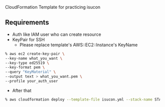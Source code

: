 CloudFormation Template for practicing isucon

## Requirements
- Auth like IAM user who can create resource
- KeyPair for SSH
  - Please replace template's AWS::EC2::Instance's KeyName
```sh
% aws ec2 create-key-pair \
--key-name what_you_want \
--key-type ed25519 \
--key-format pem \
--query "KeyMaterial" \
--output text > what_you_want.pem \
--profile your_auth_user
```
- After that
```sh
% aws cloudformation deploy --template-file isucon.yml --stack-name STACK_NAME --profile your_auth_user`
```
